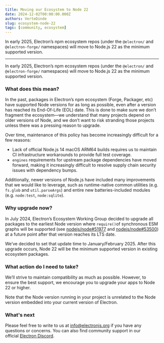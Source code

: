 ```yaml
---
title: Moving our Ecosystem to Node 22
date: 2024-12-02T00:00:00.000Z
authors: VerteDinde
slug: ecosystem-node-22
tags: [community, ecosystem]
---
```


In early 2025, Electron’s npm ecosystem repos (under the `@electron/` and `@electron-forge/` namespaces) will move to Node.js 22 as the minimum supported version.

---

In early 2025, Electron’s npm ecosystem repos (under the `@electron/` and `@electron-forge/` namespaces) will move to Node.js 22 as the minimum supported version.

### What does this mean?

In the past, packages in Electron’s npm ecosystem (Forge, Packager, etc) have supported Node versions for as long as possible, even after a version has reached its End-Of-Life (EOL) date. This is done to make sure we don’t fragment the ecosystem—we understand that many projects depend on older versions of Node, and we don’t want to risk stranding those projects unless there was a pressing reason to upgrade.

Over time, maintenance of this policy has become increasingly difficult for a few reasons:

- Lack of official Node.js 14 macOS ARM64 builds requires us to maintain CI infrastructure workarounds to provide full test coverage.
- `engines` requirements for upstream package dependencies have moved forward, making it increasingly difficult to resolve supply chain security issues with dependency bumps.

Additionally, newer versions of Node.js have included many improvements that we would like to leverage, such as runtime-native common utilities (e.g. `fs.glob` and `util.parseArgs`) and entire new batteries-included modules (e.g. `node:test`, `node:sqlite`).

### Why upgrade now?

In July 2024, Electron’s Ecosystem Working Group decided to upgrade all packages to the earliest Node version where `require()`of synchronous ESM graphs will be supported (see [nodejs/node#51977](https://github.com/nodejs/node/pull/51977) and [nodejs/node#53500](https://github.com/nodejs/node/pull/53500)) at a future point after that version reaches its LTS date.

We’ve decided to set that update time to January/February 2025. After this upgrade occurs, Node 22 will be the minimum supported version in existing ecosystem packages.

### What action do I need to take?

We’ll strive to maintain compatibility as much as possible. However, to ensure the best support, we encourage you to upgrade your apps to Node 22 or higher.

Note that the Node version running in your project is unrelated to the Node version embedded into your current version of Electron.

### What's next

Please feel free to write to us at [info@electronjs.org](mailto:info@electronjs.org) if you have any questions or concerns. You can also find community support in our official [Electron Discord](https://discord.gg/electronjs).
